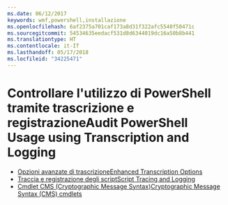 ```yaml
---
ms.date: 06/12/2017
keywords: wmf,powershell,installazione
ms.openlocfilehash: 6af2375a701caf173a8d31f322afc5540f50471c
ms.sourcegitcommit: 54534635eedacf531d8d6344019dc16a50b8b441
ms.translationtype: HT
ms.contentlocale: it-IT
ms.lasthandoff: 05/17/2018
ms.locfileid: "34225471"
---
```

# <a name="audit-powershell-usage-using-transcription-and-logging"></a><span data-ttu-id="d98ca-102">Controllare l'utilizzo di PowerShell tramite trascrizione e registrazione</span><span class="sxs-lookup"><span data-stu-id="d98ca-102">Audit PowerShell Usage using Transcription and Logging</span></span>

- [<span data-ttu-id="d98ca-103">Opzioni avanzate di trascrizione</span><span class="sxs-lookup"><span data-stu-id="d98ca-103">Enhanced Transcription Options</span></span>](audit_transcript.md)
- [<span data-ttu-id="d98ca-104">Traccia e registrazione degli script</span><span class="sxs-lookup"><span data-stu-id="d98ca-104">Script Tracing and Logging</span></span>](audit_script.md)
- [<span data-ttu-id="d98ca-105">Cmdlet CMS (Cryptographic Message Syntax)</span><span class="sxs-lookup"><span data-stu-id="d98ca-105">Cryptographic Message Syntax (CMS) cmdlets</span></span>](audit_cms.md)
